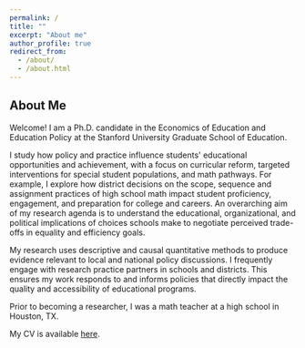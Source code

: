 ```yaml
---
permalink: /
title: ""
excerpt: "About me"
author_profile: true
redirect_from: 
  - /about/
  - /about.html
---
```

## About Me
Welcome! I am a Ph.D. candidate in the Economics of Education and Education Policy at the Stanford University Graduate School of Education. 

I study how policy and practice influence students' educational opportunities and achievement, with a focus on curricular reform, targeted interventions for special student populations, and math pathways. For example, I explore how district decisions on the scope, sequence and assignment practices of high school math impact student proficiency, engagement, and preparation for college and careers. An overarching aim of my research agenda is to understand the educational, organizational, and political implications of choices schools make to negotiate perceived trade-offs in equality and efficiency goals.

My research uses descriptive and causal quantitative methods to produce evidence relevant to local and national policy discussions. I frequently engage with research practice partners in schools and districts. This ensures my work responds to and informs policies that directly impact the quality and accessibility of educational programs.

Prior to becoming a researcher, I was a math teacher at a high school in Houston, TX. 

My CV is available [here](https://ehuffaker.github.io/files/EHuffakerCV.pdf). 
